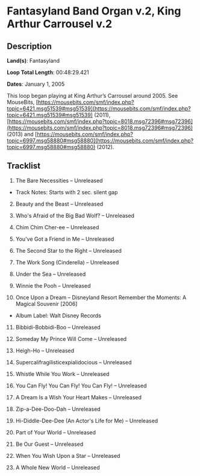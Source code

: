 # Fantasyland Band Organ v.2, King Arthur Carrousel v.2

## Description

**Land(s)**: Fantasyland

**Loop Total Length**: 00:48:29.421

**Dates**: January 1, 2005

This loop began playing at King Arthur’s Carrousel around 2005. See MouseBits, [https://mousebits.com/smf/index.php?topic=6421.msg51539#msg51539](https://mousebits.com/smf/index.php?topic=6421.msg51539#msg51539) (2011), [https://mousebits.com/smf/index.php?topic=8018.msg72396#msg72396](https://mousebits.com/smf/index.php?topic=8018.msg72396#msg72396) (2013) and [https://mousebits.com/smf/index.php?topic=6997.msg58880#msg58880](https://mousebits.com/smf/index.php?topic=6997.msg58880#msg58880) (2012).

## Tracklist

1. The Bare Necessities – Unreleased
- Track Notes: Starts with 2 sec. silent gap

2. Beauty and the Beast – Unreleased


3. Who's Afraid of the Big Bad Wolf? – Unreleased


4. Chim Chim Cher-ee – Unreleased


5. You've Got a Friend in Me – Unreleased


6. The Second Star to the Right – Unreleased


7. The Work Song (Cinderella) – Unreleased


8. Under the Sea – Unreleased


9. Winnie the Pooh – Unreleased


10. Once Upon a Dream – Disneyland Resort Remember the Moments: A Magical Souvenir [2006]
- Album Label: Walt Disney Records

11. Bibbidi-Bobbidi-Boo – Unreleased


12. Someday My Prince Will Come – Unreleased


13. Heigh-Ho – Unreleased


14. Supercalifragilisticexpialidocious – Unreleased


15. Whistle While You Work – Unreleased


16. You Can Fly! You Can Fly! You Can Fly! – Unreleased


17. A Dream Is a Wish Your Heart Makes – Unreleased


18. Zip-a-Dee-Doo-Dah – Unreleased


19. Hi-Diddle-Dee-Dee (An Actor's Life for Me) – Unreleased


20. Part of Your World – Unreleased


21. Be Our Guest – Unreleased


22. When You Wish Upon a Star – Unreleased


23. A Whole New World – Unreleased


